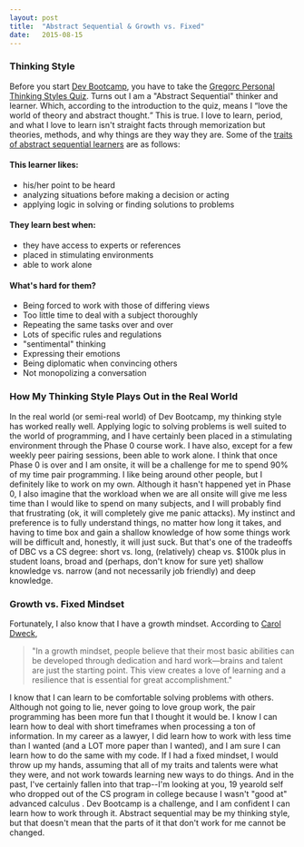 ```yaml
---
layout: post
title:  "Abstract Sequential & Growth vs. Fixed"
date:   2015-08-15
---
```


<h3>Thinking Style</h3>

<p class="intro"><span class="dropcap">B</span>efore you start <a href="http://www.devbootcamp.com" target="_blank">Dev Bootcamp</a>, you have to take the <a href="http://www.thelearningweb.net/personalthink.html" target="_blank">Gregorc Personal Thinking Styles Quiz</a>. Turns out I am a "Abstract Sequential" thinker and learner. Which, according to the introduction to the quiz, means I <q>love the world of theory and abstract thought.</q> This is true. I love to learn, period, and what I love to learn isn't straight facts through memorization but theories, methods, and why things are they way they are. Some of the <a href="http://web.cortland.edu/andersmd/learning/Gregorc.htm" target="_blank">traits of abstract sequential learners</a> are as follows:</p>

#### This learner likes:
- his/her point to be heard
- analyzing situations before making a decision or acting
- applying logic in solving or finding solutions to problems

#### They learn best when:
- they have access to experts or references
- placed in stimulating environments
- able to work alone

#### What's hard for them?
- Being forced to work with those of differing views
- Too little time to deal with a subject thoroughly
- Repeating the same tasks over and over
- Lots of specific rules and regulations
- "sentimental" thinking
- Expressing their emotions
- Being diplomatic when convincing others
- Not monopolizing a conversation

<h3>How My Thinking Style Plays Out in the Real World</h3>

In the real world (or semi-real world) of Dev Bootcamp, my thinking style has worked really well. Applying logic to solving problems is well suited to the world of programming, and I have certainly been placed in a stimulating environment through the Phase 0 course work. I have also, except for a few weekly peer pairing sessions, been able to work alone. I think that once Phase 0 is over and I am onsite, it will be a challenge for me to spend 90% of my time pair programming. I like being around other people, but I definitely like to work on my own. Although it hasn't happened yet in Phase 0, I also imagine that the workload when we are all onsite will give me less time than I would like to spend on many subjects, and I will probably find that frustrating (ok, it will completely give me panic attacks). My instinct and preference is to fully understand things, no matter how long it takes, and having to time box and gain a shallow knowledge of how some things work will be difficult and, honestly, it will just suck. But that's one of the tradeoffs of DBC vs a CS degree: short vs. long, (relatively) cheap vs. $100k plus in student loans, broad and (perhaps, don't know for sure yet) shallow knowledge vs. narrow (and not necessarily job friendly) and deep knowledge.

  <h3>Growth vs. Fixed Mindset</h3>

Fortunately, I also know that I have a growth mindset. According to <a href="http://www.mindsetonline.com/whatisit/about/index.html" target="_blank">Carol Dweck</a>,<blockquote cite="http://www.mindsetonline.com/whatisit/about/index.html">"In a growth mindset, people believe that their most basic abilities can be developed through dedication and hard work—brains and talent are just the starting point. This view creates a love of learning and a resilience that is essential for great accomplishment."</blockquote>

I know that I can learn to be comfortable solving problems with others. Although not going to lie, never going to love group work, the pair programming has been more fun that I thought it would be. I know I can learn how to deal with short timeframes when processing a ton of information. In my career as a lawyer, I did learn how to work with less time than I wanted (and a LOT more paper than I wanted), and I am sure I can learn how to do the same with my code. If I had a fixed mindset, I would throw up my hands, assuming that all of my traits and talents were what they were, and not work towards learning new ways to do things. And in the past, I've certainly fallen into that trap--I'm looking at you, 19 yearold self who dropped out of the CS program in college because I wasn't "good at" advanced calculus . Dev Bootcamp is a challenge, and I am confident I can learn how to work through it. Abstract sequential may be my thinking style, but that doesn't mean that the parts of it that don't work for me cannot be changed.